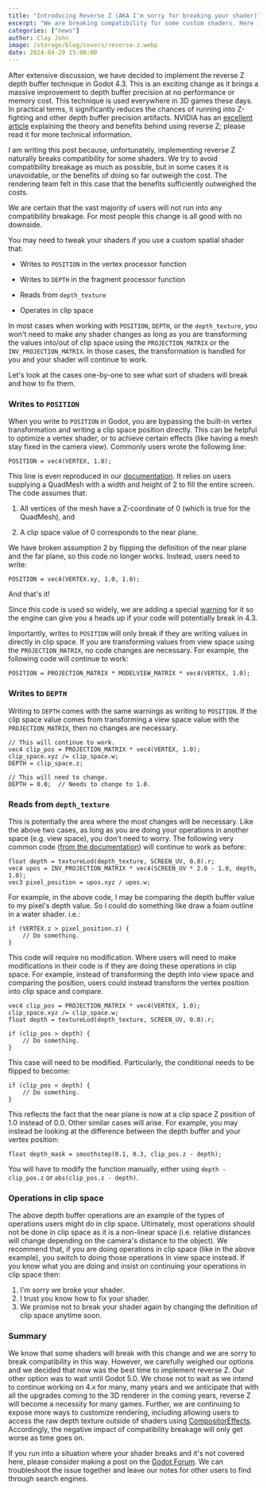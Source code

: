 ```yaml
---
title: "Introducing Reverse Z (AKA I'm sorry for breaking your shader)"
excerpt: "We are breaking compatibility for some custom shaders. Here is why."
categories: ["news"]
author: Clay John
image: /storage/blog/covers/reverse-z.webp
date: 2024-04-29 15:00:00
---
```


After extensive discussion, we have decided to implement the reverse Z depth buffer technique in Godot 4.3. This is an exciting change as it brings a massive improvement to depth buffer precision at no performance or memory cost. This technique is used everywhere in 3D games these days. In practical terms, it significantly reduces the chances of running into Z-fighting and other depth buffer precision artifacts. NVIDIA has an [excellent article](https://developer.nvidia.com/content/depth-precision-visualized) explaining the theory and benefits behind using reverse Z; please read it for more technical information.

I am writing this post because, unfortunately, implementing reverse Z naturally breaks compatibility for some shaders. We try to avoid compatibility breakage as much as possible, but in some cases it is unavoidable, or the benefits of doing so far outweigh the cost. The rendering team felt in this case that the benefits sufficiently outweighed the costs.

We are certain that the vast majority of users will not run into any compatibility breakage. For most people this change is all good with no downside. 

You may need to tweak your shaders if you use a custom spatial shader that:

- Writes to `POSITION` in the vertex processor function

- Writes to `DEPTH`  in the fragment processor function

- Reads from `depth_texture`

- Operates in clip space

In most cases when working with `POSITION`, `DEPTH`, or the `depth_texture`, you won't need to make any shader changes as long as you are transforming the values into/out of clip space using the `PROJECTION_MATRIX` or the `INV_PROJECTION_MATRIX`. In those cases, the transformation is handled for you and your shader will continue to work. 

Let's look at the cases one-by-one to see what sort of shaders will break and how to fix them.


### Writes to `POSITION`

When you write to `POSITION` in Godot, you are bypassing the built-in vertex transformation and writing a clip space position directly. This can be helpful to optimize a vertex shader, or to achieve certain effects (like having a mesh stay fixed in the camera view). Commonly users wrote the following line:

```
POSITION = vec4(VERTEX, 1.0);
```

This line is even reproduced in our [documentation](https://docs.godotengine.org/en/4.2/tutorials/shaders/advanced_postprocessing.html). It relies on users supplying a QuadMesh with a width and height of 2 to fill the entire screen. The code assumes that:

1. All vertices of the mesh have a Z-coordinate of 0 (which is true for the QuadMesh), and

2. A clip space value of 0 corresponds to the near plane.

We have broken assumption 2 by flipping the definition of the near plane and the far plane, so this code no longer works. Instead, users need to write:

```
POSITION = vec4(VERTEX.xy, 1.0, 1.0);
```

And that's it!

Since this code is used so widely, we are adding a special [warning](https://github.com/godotengine/godot/pull/90587) for it so the engine can give you a heads up if your code will potentially break in 4.3.

Importantly, writes to `POSITION` will only break if they are writing values in directly in clip space. If you are transforming values from view space using the `PROJECTION_MATRIX`, no code changes are necessary. For example, the following code will continue to work:

```
POSITION = PROJECTION_MATRIX * MODELVIEW_MATRIX * vec4(VERTEX, 1.0);
```

### Writes to `DEPTH`

Writing to `DEPTH` comes with the same warnings as writing to `POSITION`. If the clip space value comes from transforming a view space value with the `PROJECTION_MATRIX`, then no changes are necessary. 

```
// This will continue to work.
vec4 clip_pos = PROJECTION_MATRIX * vec4(VERTEX, 1.0);
clip_space.xyz /= clip_space.w;
DEPTH = clip_space.z;

// This will need to change.
DEPTH = 0.0;  // Needs to change to 1.0.
```

### Reads from `depth_texture`

This is potentially the area where the most changes will be necessary. Like the above two cases, as long as you are doing your operations in another space (e.g. view space), you don't need to worry. The following very common code ([from the documentation](https://docs.godotengine.org/en/4.2/tutorials/shaders/screen-reading_shaders.html#depth-texture)) will continue to work as before:

```
float depth = textureLod(depth_texture, SCREEN_UV, 0.0).r;
vec4 upos = INV_PROJECTION_MATRIX * vec4(SCREEN_UV * 2.0 - 1.0, depth, 1.0);
vec3 pixel_position = upos.xyz / upos.w;
```

For example, in the above code, I may be comparing the depth buffer value to my pixel's depth value. So I could do something like draw a foam outline in a water shader. i.e.:

```
if (VERTEX.z > pixel_position.z) {
    // Do something.
}
```

This code will require no modification. Where users will need to make modifications in their code is if they are doing these operations in clip space. For example, instead of transforming the depth into view space and comparing the position, users could instead transform the vertex position into clip space and compare. 

```
vec4 clip_pos = PROJECTION_MATRIX * vec4(VERTEX, 1.0);
clip_space.xyz /= clip_space.w;
float depth = textureLod(depth_texture, SCREEN_UV, 0.0).r;

if (clip_pos > depth) {
    // Do something.
}
```

This case will need to be modified. Particularly, the conditional needs to be flipped to become:

```
if (clip_pos < depth) {
    // Do something.
}
```

This reflects the fact that the near plane is now at a clip space Z position of 1.0 instead of 0.0. Other similar cases will arise. For example, you may instead be looking at the difference between the depth buffer and your vertex position:

```
float depth_mask = smoothstep(0.1, 0.3, clip_pos.z - depth);
```

You will have to modify the function manually, either using `depth - clip_pos.z` or `abs(clip_pos.z - depth)`.

### Operations in clip space

The above depth buffer operations are an example of the types of operations users might do in clip space. Ultimately, most operations should not be done in clip space as it is a non-linear space (i.e. relative distances will change depending on the camera's distance to the object). We recommend that, if you are doing operations in clip space (like in the above example), you switch to doing those operations in view space instead. If you know what you are doing and insist on continuing your operations in clip space then:

1. I'm sorry we broke your shader.
2. I trust you know how to fix your shader.
3. We promise not to break your shader again by changing the definition of clip space anytime soon.

### Summary

We know that some shaders will break with this change and we are sorry to break compatibility in this way. However, we carefully weighed our options and we decided that now was the best time to implement reverse Z. Our other option was to wait until Godot 5.0. We chose not to wait as we intend to continue working on 4.x for many, many years and we anticipate that with all the upgrades coming to the 3D renderer in the coming years, reverse Z will become a necessity for many games. Further, we are continuing to expose more ways to customize rendering, including allowing users to access the raw depth texture outside of shaders using [CompositorEffects](https://github.com/godotengine/godot/pull/80214). Accordingly, the negative impact of compatibility breakage will only get worse as time goes on. 

If you run into a situation where your shader breaks and it's not covered here, please consider making a post on the [Godot Forum](https://forum.godotengine.org/). We can troubleshoot the issue together and leave our notes for other users to find through search engines. 
